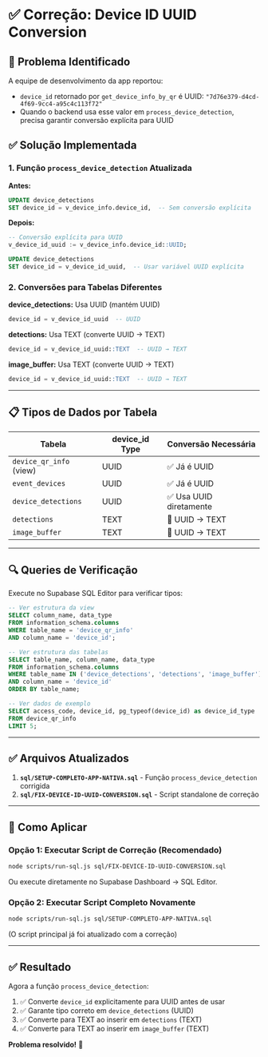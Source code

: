 # ✅ Correção: Device ID UUID Conversion

## 🔧 Problema Identificado

A equipe de desenvolvimento da app reportou:
- `device_id` retornado por `get_device_info_by_qr` é UUID: `"7d76e379-d4cd-4f69-9cc4-a95c4c113f72"`
- Quando o backend usa esse valor em `process_device_detection`, precisa garantir conversão explícita para UUID

## ✅ Solução Implementada

### 1. Função `process_device_detection` Atualizada

**Antes:**
```sql
UPDATE device_detections
SET device_id = v_device_info.device_id,  -- Sem conversão explícita
```

**Depois:**
```sql
-- Conversão explícita para UUID
v_device_id_uuid := v_device_info.device_id::UUID;

UPDATE device_detections
SET device_id = v_device_id_uuid,  -- Usar variável UUID explícita
```

### 2. Conversões para Tabelas Diferentes

**device_detections:** Usa UUID (mantém UUID)
```sql
device_id = v_device_id_uuid  -- UUID
```

**detections:** Usa TEXT (converte UUID → TEXT)
```sql
device_id = v_device_id_uuid::TEXT  -- UUID → TEXT
```

**image_buffer:** Usa TEXT (converte UUID → TEXT)
```sql
device_id = v_device_id_uuid::TEXT  -- UUID → TEXT
```

---

## 📋 Tipos de Dados por Tabela

| Tabela | device_id Type | Conversão Necessária |
|--------|---------------|---------------------|
| `device_qr_info` (view) | UUID | ✅ Já é UUID |
| `event_devices` | UUID | ✅ Já é UUID |
| `device_detections` | UUID | ✅ Usa UUID diretamente |
| `detections` | TEXT | 🔄 UUID → TEXT |
| `image_buffer` | TEXT | 🔄 UUID → TEXT |

---

## 🔍 Queries de Verificação

Execute no Supabase SQL Editor para verificar tipos:

```sql
-- Ver estrutura da view
SELECT column_name, data_type 
FROM information_schema.columns 
WHERE table_name = 'device_qr_info' 
AND column_name = 'device_id';

-- Ver estrutura das tabelas
SELECT table_name, column_name, data_type 
FROM information_schema.columns 
WHERE table_name IN ('device_detections', 'detections', 'image_buffer')
AND column_name = 'device_id'
ORDER BY table_name;

-- Ver dados de exemplo
SELECT access_code, device_id, pg_typeof(device_id) as device_id_type
FROM device_qr_info 
LIMIT 5;
```

---

## ✅ Arquivos Atualizados

1. **`sql/SETUP-COMPLETO-APP-NATIVA.sql`** - Função `process_device_detection` corrigida
2. **`sql/FIX-DEVICE-ID-UUID-CONVERSION.sql`** - Script standalone de correção

---

## 🚀 Como Aplicar

### Opção 1: Executar Script de Correção (Recomendado)

```bash
node scripts/run-sql.js sql/FIX-DEVICE-ID-UUID-CONVERSION.sql
```

Ou execute diretamente no Supabase Dashboard → SQL Editor.

### Opção 2: Executar Script Completo Novamente

```bash
node scripts/run-sql.js sql/SETUP-COMPLETO-APP-NATIVA.sql
```

(O script principal já foi atualizado com a correção)

---

## ✅ Resultado

Agora a função `process_device_detection`:
1. ✅ Converte `device_id` explicitamente para UUID antes de usar
2. ✅ Garante tipo correto em `device_detections` (UUID)
3. ✅ Converte para TEXT ao inserir em `detections` (TEXT)
4. ✅ Converte para TEXT ao inserir em `image_buffer` (TEXT)

**Problema resolvido!** 🎉

